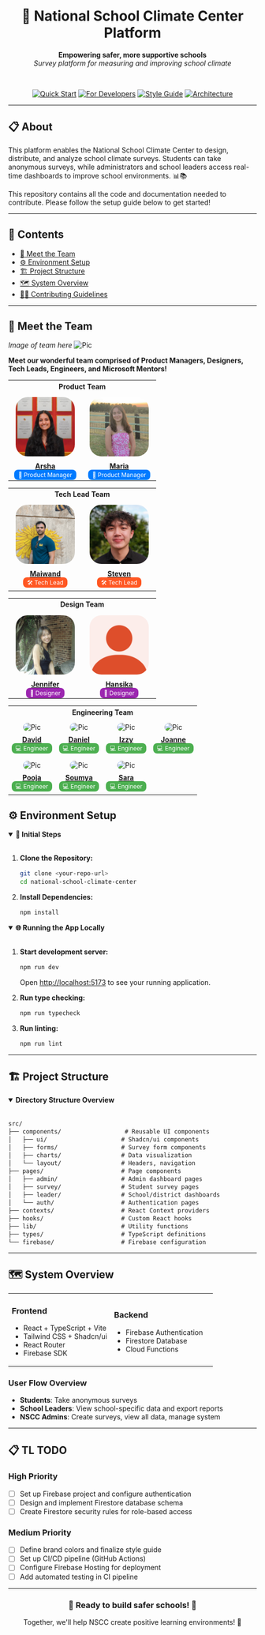 <div align="center">
  <h1>🏫 National School Climate Center Platform</h1>

  <p>
    <b>Empowering safer, more supportive schools</b><br>
    <i>Survey platform for measuring and improving school climate</i>
  </p>

  <br>

  <p>
    <a href="#-quick-start"><img src="https://img.shields.io/badge/Quick-Start-16A34A?style=for-the-badge" alt="Quick Start"></a>
    <a href="#-for-developers"><img src="https://img.shields.io/badge/For-Developers-DC2626?style=for-the-badge" alt="For Developers"></a>
    <a href="./STYLING.md"><img src="https://img.shields.io/badge/Style-Guide-F59E0B?style=for-the-badge" alt="Style Guide"></a>
    <a href="#-architecture"><img src="https://img.shields.io/badge/Architecture-7C3AED?style=for-the-badge" alt="Architecture"></a>
  </p>
</div>

---

## 📋 About

This platform enables the National School Climate Center to design, distribute, and analyze school climate surveys. Students can take anonymous surveys, while administrators and school leaders access real-time dashboards to improve school environments. 📊📚

This repository contains all the code and documentation needed to contribute. Please follow the setup guide below to get started!

---

## 📖 Contents

- [🤝 Meet the Team](#%EF%B8%8Fmeet-the-team)
- [⚙️ Environment Setup](#%EF%B8%8F-environment-setup)
- [🏗️ Project Structure](#%EF%B8%8F-project-structure)
- [🗺️ System Overview](#%EF%B8%8F-system-overview)
- [🧑‍💻 Contributing Guidelines](./CONTRIBUTING.md)

---

## 🤝 Meet the Team

_Image of team here_
<img src="" alt="Pic">

**Meet our wonderful team comprised of Product Managers, Designers, Tech Leads, Engineers, and Microsoft Mentors!**

<!-- Product Team -->
<table style="margin-left: auto;margin-right: auto;">
  <tr><th colspan="2">Product Team</th></tr>
  <tr>
    <td align="center">
      <div>
        <img src="src/assets/Arsha.jpeg" alt="Pic" width="120" style="border-radius:2rem; padding:0.5rem;"><br>
        <b><a href="https://www.linkedin.com/in/arsha-garg/" target="_blank">Arsha</a></b><br>
        <span style="background:#007bff; color:white; padding:3px 8px; border-radius:0.5rem; font-size:12px;">
          💼 Product Manager
        </span>
      </div>
    </td>
    <td align="center">
      <div>
        <img src="src/assets/Maria.png" alt="Pic" width="120" style="border-radius:2rem; padding:0.5rem;"><br>
        <b><a href="https://www.linkedin.com/in/mariahouseordonez/" target="_blank">Maria</a></b><br>
        <span style="background:#007bff; color:white; padding:3px 8px; border-radius:0.5rem; font-size:12px;">
          💼 Product Manager
        </span>
      </div>
    </td>
  </tr>
</table>

<!-- Tech Lead Team -->
<table style="margin-left: auto;margin-right: auto;">
  <tr><th colspan="2">Tech Lead Team</th></tr>
  <tr>
    <td align="center">
      <div>
        <img src="src/assets/Maiwand.png" alt="Pic" width="120" style="border-radius:2rem; padding:0.5rem;"><br>
        <b><a href="https://www.linkedin.com/in/maiwandraheem/" target="_blank">Maiwand</a></b><br>
        <span style="background:#ff5722; color:white; padding:3px 8px; border-radius:0.5rem; font-size:12px;">
          🛠️ Tech Lead
        </span>
      </div>
    </td>
    <td align="center">
      <div>
        <img src="src/assets/Steven.jpeg" alt="Pic" width="120" style="border-radius:2rem; padding:0.5rem;"><br>
        <b><a href="https://www.linkedin.com/in/stevenha75/" target="_blank">Steven</a></b><br>
        <span style="background:#ff5722; color:white; padding:3px 8px; border-radius:0.5rem; font-size:12px;">
          🛠️ Tech Lead
        </span>
      </div>
    </td>
  </tr>
</table>

<!-- Design Team -->
<table style="margin-left: auto;margin-right: auto;">
  <tr><th colspan="2">Design Team</th></tr>
  <tr>
    <td align="center">
      <div>
        <img src="src/assets/Jennifer.png" alt="Pic" width="120" style="border-radius:2rem; padding:0.5rem;"><br>
        <b><a href="https://www.linkedin.com/in/jennifer-vo20/" target="_blank">Jennifer</a></b><br>
        <span style="background:#9c27b0; color:white; padding:3px 8px; border-radius:0.5rem; font-size:12px;">
          🎨 Designer
        </span>
      </div>
    </td>
    <td align="center">
      <div>
        <img src="src/assets/Hansika.png" alt="Pic" width="120" style="border-radius:2rem; padding:0.5rem;"><br>
        <b><a href="https://www.linkedin.com/in/hansika-murugu/" target="_blank">Hansika</a></b><br>
        <span style="background:#9c27b0; color:white; padding:3px 8px; border-radius:0.5rem; font-size:12px;">
          🎨 Designer
        </span>
      </div>
    </td>
  </tr>
</table>

<!-- Engineering Team -->
<table style="margin-left: auto;margin-right: auto;">
  <tr><th colspan="4">Engineering Team</th></tr>
  <tr>
    <td align="center">
      <div>
        <img src="" alt="Pic" width="120" style="border-radius:2rem; padding:0.5rem;"><br>
        <b><a href="" target="_blank">David</a></b><br>
        <span style="background:#4caf50; color:white; padding:3px 8px; border-radius:0.5rem; font-size:12px;">
          💻 Engineer
        </span>
      </div>
    </td>
    <td align="center">
      <div>
        <img src="" alt="Pic" width="120" style="border-radius:2rem; padding:0.5rem;"><br>
        <b><a href="" target="_blank">Daniel</a></b><br>
        <span style="background:#4caf50; color:white; padding:3px 8px; border-radius:0.5rem; font-size:12px;">
          💻 Engineer
        </span>
      </div>
    </td>
    <td align="center">
      <div>
        <img src="" alt="Pic" width="120" style="border-radius:2rem; padding:0.5rem;"><br>
        <b><a href="" target="_blank">Izzy</a></b><br>
        <span style="background:#4caf50; color:white; padding:3px 8px; border-radius:0.5rem; font-size:12px;">
          💻 Engineer
        </span>
      </div>
    </td>
    <td align="center">
      <div>
        <img src="" alt="Pic" width="120" style="border-radius:2rem; padding:0.5rem;"><br>
        <b><a href="" target="_blank">Joanne</a></b><br>
        <span style="background:#4caf50; color:white; padding:3px 8px; border-radius:0.5rem; font-size:12px;">
          💻 Engineer
        </span>
      </div>
    </td>
  </tr>
  <tr>
    <td align="center">
      <div>
        <img src="" alt="Pic" width="120" style="border-radius:2rem; padding:0.5rem;"><br>
        <b><a href="" target="_blank">Pooja</a></b><br>
        <span style="background:#4caf50; color:white; padding:3px 8px; border-radius:0.5rem; font-size:12px;">
          💻 Engineer
        </span>
      </div>
    </td>
    <td align="center">
      <div>
        <img src="" alt="Pic" width="120" style="border-radius:2rem; padding:0.5rem;"><br>
        <b><a href="" target="_blank">Soumya</a></b><br>
        <span style="background:#4caf50; color:white; padding:3px 8px; border-radius:0.5rem; font-size:12px;">
          💻 Engineer
        </span>
      </div>
    </td>
    <td align="center">
      <div>
        <img src="" alt="Pic" width="120" style="border-radius:2rem; padding:0.5rem;"><br>
        <b><a href="" target="_blank">Sara</a></b><br>
        <span style="background:#4caf50; color:white; padding:3px 8px; border-radius:0.5rem; font-size:12px;">
          💻 Engineer
        </span>
      </div>
    </td>
    <td><!-- blank for alignment --></td>
  </tr>
</table>

## ⚙️ Environment Setup

<details open>
<summary><b>📂 Initial Steps</b></summary>
<br>

1. **Clone the Repository:**

   ```bash
   git clone <your-repo-url>
   cd national-school-climate-center
   ```

2. **Install Dependencies:**
   ```bash
   npm install
   ```
   </details>

<details open>
<summary><b>🌐 Running the App Locally</b></summary>
<br>

1. **Start development server:**

   ```bash
   npm run dev
   ```

   Open [http://localhost:5173](http://localhost:5173) to see your running application.

2. **Run type checking:**

   ```bash
   npm run typecheck
   ```

3. **Run linting:**
   ```bash
   npm run lint
   ```
   </details>

---

## 🏗️ Project Structure

<details open>
<summary><b>Directory Structure Overview</b></summary>
<br>

```
src/
├── components/                  # Reusable UI components
│   ├── ui/                     # Shadcn/ui components
│   ├── forms/                  # Survey form components
│   ├── charts/                 # Data visualization
│   └── layout/                 # Headers, navigation
├── pages/                      # Page components
│   ├── admin/                  # Admin dashboard pages
│   ├── survey/                 # Student survey pages
│   ├── leader/                 # School/district dashboards
│   └── auth/                   # Authentication pages
├── contexts/                   # React Context providers
├── hooks/                      # Custom React hooks
├── lib/                        # Utility functions
├── types/                      # TypeScript definitions
└── firebase/                   # Firebase configuration
```

</details>

---

## 🗺️ System Overview

<table>
  <tr>
    <td width="50%">
      <h3>Frontend</h3>
      <ul>
        <li>React + TypeScript + Vite</li>
        <li>Tailwind CSS + Shadcn/ui</li>
        <li>React Router</li>
        <li>Firebase SDK</li>
      </ul>
    </td>
    <td width="50%">
      <h3>Backend</h3>
      <ul>
        <li>Firebase Authentication</li>
        <li>Firestore Database</li>
        <li>Cloud Functions</li>
      </ul>
    </td>
  </tr>
</table>

### User Flow Overview

- **Students**: Take anonymous surveys
- **School Leaders**: View school-specific data and export reports
- **NSCC Admins**: Create surveys, view all data, manage system

---

## 📋 TL TODO

### High Priority

- [ ] Set up Firebase project and configure authentication
- [ ] Design and implement Firestore database schema
- [ ] Create Firestore security rules for role-based access

### Medium Priority

- [ ] Define brand colors and finalize style guide
- [ ] Set up CI/CD pipeline (GitHub Actions)
- [ ] Configure Firebase Hosting for deployment
- [ ] Add automated testing in CI pipeline

---

<div align="center">
  <h3>🎉 Ready to build safer schools! 🎉</h3>
  <p>Together, we'll help NSCC create positive learning environments! 🏫</p>
</div>

